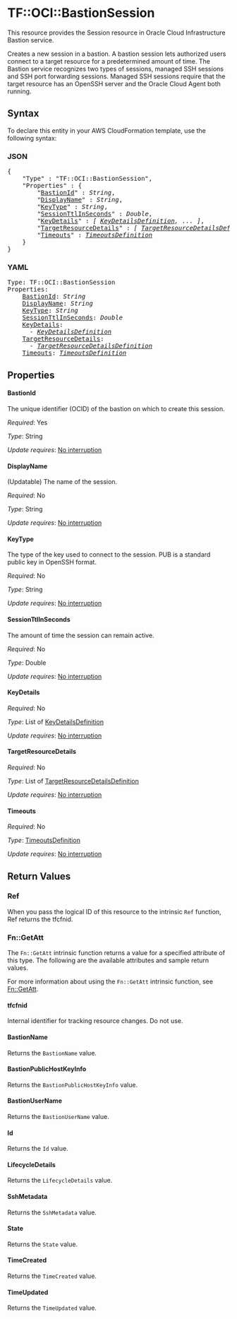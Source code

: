# TF::OCI::BastionSession

This resource provides the Session resource in Oracle Cloud Infrastructure Bastion service.

Creates a new session in a bastion. A bastion session lets authorized users connect to a target resource for a predetermined amount of time. The Bastion service recognizes two types of sessions, managed SSH sessions and SSH port forwarding sessions. Managed SSH sessions require that the target resource has an OpenSSH server and the Oracle Cloud Agent both running.

## Syntax

To declare this entity in your AWS CloudFormation template, use the following syntax:

### JSON

<pre>
{
    "Type" : "TF::OCI::BastionSession",
    "Properties" : {
        "<a href="#bastionid" title="BastionId">BastionId</a>" : <i>String</i>,
        "<a href="#displayname" title="DisplayName">DisplayName</a>" : <i>String</i>,
        "<a href="#keytype" title="KeyType">KeyType</a>" : <i>String</i>,
        "<a href="#sessionttlinseconds" title="SessionTtlInSeconds">SessionTtlInSeconds</a>" : <i>Double</i>,
        "<a href="#keydetails" title="KeyDetails">KeyDetails</a>" : <i>[ <a href="keydetailsdefinition.md">KeyDetailsDefinition</a>, ... ]</i>,
        "<a href="#targetresourcedetails" title="TargetResourceDetails">TargetResourceDetails</a>" : <i>[ <a href="targetresourcedetailsdefinition.md">TargetResourceDetailsDefinition</a>, ... ]</i>,
        "<a href="#timeouts" title="Timeouts">Timeouts</a>" : <i><a href="timeoutsdefinition.md">TimeoutsDefinition</a></i>
    }
}
</pre>

### YAML

<pre>
Type: TF::OCI::BastionSession
Properties:
    <a href="#bastionid" title="BastionId">BastionId</a>: <i>String</i>
    <a href="#displayname" title="DisplayName">DisplayName</a>: <i>String</i>
    <a href="#keytype" title="KeyType">KeyType</a>: <i>String</i>
    <a href="#sessionttlinseconds" title="SessionTtlInSeconds">SessionTtlInSeconds</a>: <i>Double</i>
    <a href="#keydetails" title="KeyDetails">KeyDetails</a>: <i>
      - <a href="keydetailsdefinition.md">KeyDetailsDefinition</a></i>
    <a href="#targetresourcedetails" title="TargetResourceDetails">TargetResourceDetails</a>: <i>
      - <a href="targetresourcedetailsdefinition.md">TargetResourceDetailsDefinition</a></i>
    <a href="#timeouts" title="Timeouts">Timeouts</a>: <i><a href="timeoutsdefinition.md">TimeoutsDefinition</a></i>
</pre>

## Properties

#### BastionId

The unique identifier (OCID) of the bastion on which to create this session.

_Required_: Yes

_Type_: String

_Update requires_: [No interruption](https://docs.aws.amazon.com/AWSCloudFormation/latest/UserGuide/using-cfn-updating-stacks-update-behaviors.html#update-no-interrupt)

#### DisplayName

(Updatable) The name of the session.

_Required_: No

_Type_: String

_Update requires_: [No interruption](https://docs.aws.amazon.com/AWSCloudFormation/latest/UserGuide/using-cfn-updating-stacks-update-behaviors.html#update-no-interrupt)

#### KeyType

The type of the key used to connect to the session. PUB is a standard public key in OpenSSH format.

_Required_: No

_Type_: String

_Update requires_: [No interruption](https://docs.aws.amazon.com/AWSCloudFormation/latest/UserGuide/using-cfn-updating-stacks-update-behaviors.html#update-no-interrupt)

#### SessionTtlInSeconds

The amount of time the session can remain active.

_Required_: No

_Type_: Double

_Update requires_: [No interruption](https://docs.aws.amazon.com/AWSCloudFormation/latest/UserGuide/using-cfn-updating-stacks-update-behaviors.html#update-no-interrupt)

#### KeyDetails

_Required_: No

_Type_: List of <a href="keydetailsdefinition.md">KeyDetailsDefinition</a>

_Update requires_: [No interruption](https://docs.aws.amazon.com/AWSCloudFormation/latest/UserGuide/using-cfn-updating-stacks-update-behaviors.html#update-no-interrupt)

#### TargetResourceDetails

_Required_: No

_Type_: List of <a href="targetresourcedetailsdefinition.md">TargetResourceDetailsDefinition</a>

_Update requires_: [No interruption](https://docs.aws.amazon.com/AWSCloudFormation/latest/UserGuide/using-cfn-updating-stacks-update-behaviors.html#update-no-interrupt)

#### Timeouts

_Required_: No

_Type_: <a href="timeoutsdefinition.md">TimeoutsDefinition</a>

_Update requires_: [No interruption](https://docs.aws.amazon.com/AWSCloudFormation/latest/UserGuide/using-cfn-updating-stacks-update-behaviors.html#update-no-interrupt)

## Return Values

### Ref

When you pass the logical ID of this resource to the intrinsic `Ref` function, Ref returns the tfcfnid.

### Fn::GetAtt

The `Fn::GetAtt` intrinsic function returns a value for a specified attribute of this type. The following are the available attributes and sample return values.

For more information about using the `Fn::GetAtt` intrinsic function, see [Fn::GetAtt](https://docs.aws.amazon.com/AWSCloudFormation/latest/UserGuide/intrinsic-function-reference-getatt.html).

#### tfcfnid

Internal identifier for tracking resource changes. Do not use.

#### BastionName

Returns the <code>BastionName</code> value.

#### BastionPublicHostKeyInfo

Returns the <code>BastionPublicHostKeyInfo</code> value.

#### BastionUserName

Returns the <code>BastionUserName</code> value.

#### Id

Returns the <code>Id</code> value.

#### LifecycleDetails

Returns the <code>LifecycleDetails</code> value.

#### SshMetadata

Returns the <code>SshMetadata</code> value.

#### State

Returns the <code>State</code> value.

#### TimeCreated

Returns the <code>TimeCreated</code> value.

#### TimeUpdated

Returns the <code>TimeUpdated</code> value.

